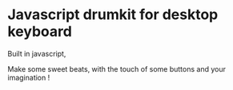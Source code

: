# Javascript drumkit for desktop keyboard

Built in javascript,

Make some sweet beats, with the touch of some buttons and your imagination !